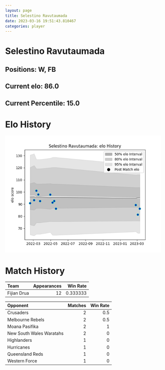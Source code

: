 ```yaml
---  
layout: page  
title: Selestino Ravutaumada  
date: 2023-03-16 19:51:43.810467  
categories: player  
---
```

# Selestino Ravutaumada

## Positions: W, FB

## Current elo: 86.0

## Current Percentile: 15.0

# Elo History


![elo history](history_SelestinoRavutaumada.png)
# Match History


| Team        |   Appearances |   Win Rate |
|:------------|--------------:|-----------:|
| Fijian Drua |            12 |   0.333333 |

| Opponent                 |   Matches |   Win Rate |
|:-------------------------|----------:|-----------:|
| Crusaders                |         2 |        0.5 |
| Melbourne Rebels         |         2 |        0.5 |
| Moana Pasifika           |         2 |        1   |
| New South Wales Waratahs |         2 |        0   |
| Highlanders              |         1 |        0   |
| Hurricanes               |         1 |        0   |
| Queensland Reds          |         1 |        0   |
| Western Force            |         1 |        0   |